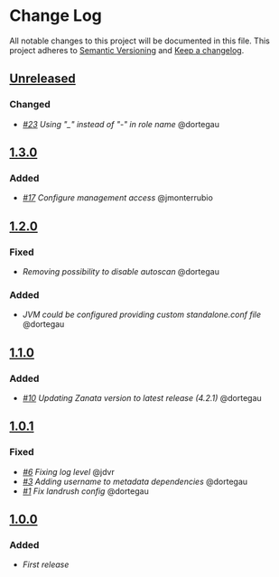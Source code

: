 # Change Log

All notable changes to this project will be documented in this file.
This project adheres to [Semantic Versioning](http://semver.org/) and [Keep a changelog](https://github.com/olivierlacan/keep-a-changelog).

## [Unreleased](https://github.com/idealista/zanata_role/tree/develop)
### Changed
- *[#23](https://github.com/idealista/zanata_role/issues/23) Using "_" instead of "-" in role name* @dortegau

## [1.3.0](https://github.com/idealista/zanata_role/tree/1.3.0)
### Added
- *[#17](https://github.com/idealista/zanata_role/issues/17) Configure management access* @jmonterrubio

## [1.2.0](https://github.com/idealista/zanata_role/tree/1.2.0)
### Fixed
- *Removing possibility to disable autoscan* @dortegau

### Added
- *JVM could be configured providing custom standalone.conf file* @dortegau

## [1.1.0](https://github.com/idealista/zanata_role/tree/1.1.0)

### Added
- *[#10](https://github.com/idealista/zanata_role/issues/10) Updating Zanata version to latest release (4.2.1)* @dortegau

## [1.0.1](https://github.com/idealista/zanata_role/tree/1.0.1)

### Fixed
- *[#6](https://github.com/idealista/zanata_role/issues/6) Fixing log level* @jdvr
- *[#3](https://github.com/idealista/zanata_role/issues/3) Adding username to metadata dependencies* @dortegau
- *[#1](https://github.com/idealista/zanata_role/issues/1) Fix landrush config* @dortegau


## [1.0.0](https://github.com/idealista/zanata_role/tree/1.0.0)

### Added
- *First release*

